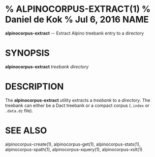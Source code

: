 % ALPINOCORPUS-EXTRACT(1)
% Daniel de Kok
% Jul 6, 2016
NAME
====

**alpinocorpus-extract** -- Extract Alpino treebank entry to a directory

SYNOPSIS
========

**alpinocorpus-extract** *treebank* *directory*

DESCRIPTION
===========

The **alpinocorpus-extract** utility extracts a *treebank* to a *directory*.
The treebank can either be a Dact treebank or a compact corpus (`.index`
or `.data.dz` file).

SEE ALSO
========

alpinocorpus-create(1), alpinocorpus-get(1), alpinocorpus-stats(1),
alpinocorpus-xpath(1), alpinocorpus-xquery(1), alpinocorpus-xslt(1)
